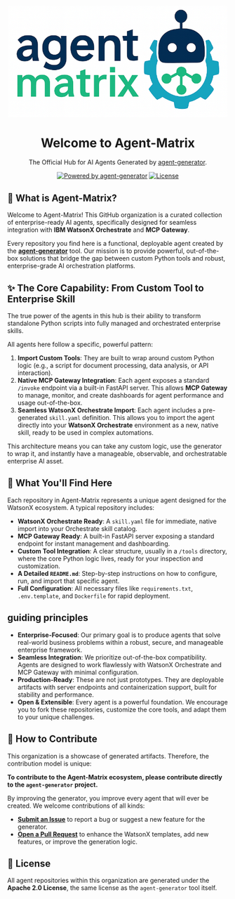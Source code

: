 <p align="center">
  <img src="https://github.com/agent-matrix/.github/blob/main/profile/logo.png" alt="Agent-Matrix Logo" width="500">
</p>

<h1 align="center">
  Welcome to Agent-Matrix
</h1>

<p align="center">
  The Official Hub for AI Agents Generated by 
  <a href="https://github.com/ruslanmv/agent-generator">agent-generator</a>.
</p>

<p align="center">
  <a href="https://github.com/ruslanmv/agent-generator"><img src="https://img.shields.io/badge/Powered%20by-agent--generator-brightgreen" alt="Powered by agent-generator"></a>
  <a href="https://github.com/ruslanmv/agent-generator/blob/main/LICENSE"><img src="https://img.shields.io/badge/License-Apache%202.0-blue" alt="License"></a>
</p>


## 🤖 What is Agent-Matrix?

Welcome to Agent-Matrix! This GitHub organization is a curated collection of enterprise-ready AI agents, specifically designed for seamless integration with **IBM WatsonX Orchestrate** and **MCP Gateway**.

Every repository you find here is a functional, deployable agent created by the **[agent-generator](https://github.com/ruslanmv/agent-generator)** tool. Our mission is to provide powerful, out-of-the-box solutions that bridge the gap between custom Python tools and robust, enterprise-grade AI orchestration platforms.

## ✨ The Core Capability: From Custom Tool to Enterprise Skill

The true power of the agents in this hub is their ability to transform standalone Python scripts into fully managed and orchestrated enterprise skills.

All agents here follow a specific, powerful pattern:

1.  **Import Custom Tools**: They are built to wrap around custom Python logic (e.g., a script for document processing, data analysis, or API interaction).
2.  **Native MCP Gateway Integration**: Each agent exposes a standard `/invoke` endpoint via a built-in FastAPI server. This allows **MCP Gateway** to manage, monitor, and create dashboards for agent performance and usage out-of-the-box.
3.  **Seamless WatsonX Orchestrate Import**: Each agent includes a pre-generated `skill.yaml` definition. This allows you to import the agent directly into your **WatsonX Orchestrate** environment as a new, native skill, ready to be used in complex automations.

This architecture means you can take any custom logic, use the generator to wrap it, and instantly have a manageable, observable, and orchestratable enterprise AI asset.

## 📂 What You'll Find Here

Each repository in Agent-Matrix represents a unique agent designed for the WatsonX ecosystem. A typical repository includes:

* **WatsonX Orchestrate Ready**: A `skill.yaml` file for immediate, native import into your Orchestrate skill catalog.
* **MCP Gateway Ready**: A built-in FastAPI server exposing a standard endpoint for instant management and dashboarding.
* **Custom Tool Integration**: A clear structure, usually in a `/tools` directory, where the core Python logic lives, ready for your inspection and customization.
* **A Detailed `README.md`**: Step-by-step instructions on how to configure, run, and import that specific agent.
* **Full Configuration**: All necessary files like `requirements.txt`, `.env.template`, and `Dockerfile` for rapid deployment.

##  guiding principles

* **Enterprise-Focused**: Our primary goal is to produce agents that solve real-world business problems within a robust, secure, and manageable enterprise framework.
* **Seamless Integration**: We prioritize out-of-the-box compatibility. Agents are designed to work flawlessly with WatsonX Orchestrate and MCP Gateway with minimal configuration.
* **Production-Ready**: These are not just prototypes. They are deployable artifacts with server endpoints and containerization support, built for stability and performance.
* **Open & Extensible**: Every agent is a powerful foundation. We encourage you to fork these repositories, customize the core tools, and adapt them to your unique challenges.

## 🤝 How to Contribute

This organization is a showcase of generated artifacts. Therefore, the contribution model is unique:

**To contribute to the Agent-Matrix ecosystem, please contribute directly to the `agent-generator` project.**

By improving the generator, you improve every agent that will ever be created. We welcome contributions of all kinds:

* **[Submit an Issue](https://github.com/ruslanmv/agent-generator/issues)** to report a bug or suggest a new feature for the generator.
* **[Open a Pull Request](https://github.com/ruslanmv/agent-generator/pulls)** to enhance the WatsonX templates, add new features, or improve the generation logic.

## 📄 License

All agent repositories within this organization are generated under the **Apache 2.0 License**, the same license as the `agent-generator` tool itself.
